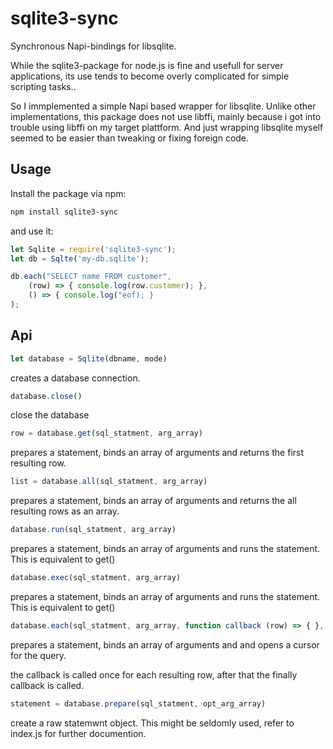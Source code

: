 # sqlite3-sync

Synchronous Napi-bindings for libsqlite.

While the sqlite3-package for node.js is fine and usefull for server applications, its use tends to become overly complicated for simple scripting tasks..

So I immplemented a simple Napi based wrapper for libsqlite. Unlike other implementations, this package does not use libffi, mainly because i got into trouble using libffi on my target plattform. And just wrapping libsqlite myself seemed to be easier than tweaking or fixing foreign code.

## Usage

Install the package via npm:

```bash
npm install sqlite3-sync
```

and use it:

```javascript
let Sqlite = require('sqlite3-sync');
let db = Sqlte('my-db.sqlite');

db.each("SELECT name FROM customer", 
    (row) => { console.log(row.customer); },
    () => { console.log("eof); }
);
```
## Api

```javascript
let database = Sqlite(dbname, mode)
```
creates a database connection.

```javascript
database.close()
```
close the database

```javascript
row = database.get(sql_statment, arg_array)
```
prepares a statement, binds an array of arguments and returns the first resulting row.

```javascript
list = database.all(sql_statment, arg_array)
```
prepares a statement, binds an array of arguments and returns the all resulting rows as an array.

```javascript
database.run(sql_statment, arg_array)
```
prepares a statement, binds an array of arguments and runs the statement. This is equivalent to get()

```javascript
database.exec(sql_statment, arg_array)
```
prepares a statement, binds an array of arguments and runs the statement. This is equivalent to get()


```javascript
database.each(sql_statment, arg_array, function callback (row) => { }, function finally() => {} )
```
prepares a statement, binds an array of arguments and and opens a cursor for the query. 

the callback is called once for each resulting row, after that the finally callback is called.

```javascript
statement = database.prepare(sql_statment, opt_arg_array)
```
create a raw statemwnt object. This might be seldomly used, refer to index.js for further documention.

